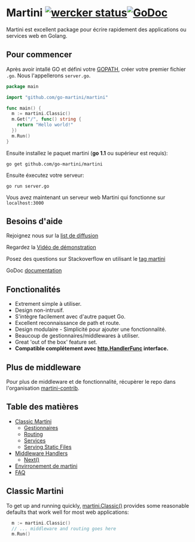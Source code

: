 # Martini  [![wercker status](https://app.wercker.com/status/9b7dbc6e2654b604cd694d191c3d5487/s/master "wercker status")](https://app.wercker.com/project/bykey/9b7dbc6e2654b604cd694d191c3d5487)[![GoDoc](https://godoc.org/github.com/go-martini/martini?status.png)](http://godoc.org/github.com/go-martini/martini)

Martini est excellent package pour écrire rapidement des applications ou services web en Golang.

## Pour commencer
Après avoir intallé GO et défini votre [GOPATH](http://golang.org/doc/code.html#GOPATH), créer votre premier fichier `.go`. Nous l'appellerons `server.go`.

~~~ go
package main

import "github.com/go-martini/martini"

func main() {
  m := martini.Classic()
  m.Get("/", func() string {
    return "Hello world!"
  })
  m.Run()
}
~~~

Ensuite installez le paquet martini (**go 1.1** ou supérieur est requis):

~~~
go get github.com/go-martini/martini
~~~

Ensuite éxecutez votre serveur:

~~~
go run server.go
~~~

Vous avez maintenant un serveur web Martini qui fonctionne sur `localhost:3000`

## Besoins d'aide

Rejoignez nous sur la [list de diffusion](https://groups.google.com/forum/#!forum/martini-go)

Regardez la [Vidéo de démonstration](http://martini.codegangsta.io/#demo)

Posez des questions sur Stackoverflow en utilisant le [tag martini](http://stackoverflow.com/questions/tagged/martini)

GoDoc [documentation](http://godoc.org/github.com/go-martini/martini)

## Fonctionalités 
* Extrement simple à utiliser.
* Design non-intrusif.
* S'intègre facilement avec d'autre paquet Go.
* Excellent reconnaissance de path et route.
* Design modulaire - Simplicité pour ajouter une fonctionnalité.
* Beaucoup de gestionnaires/middlewares à utiliser.
* Great 'out of the box' feature set.
* **Compatible complétement avec [http.HandlerFunc](http://godoc.org/net/http#HandlerFunc) interface.**

## Plus de middleware
Pour plus de middleware et de fonctionnalité, récupèrer le repo dans l'organisation  [martini-contrib](https://github.com/martini-contrib).

## Table des matières
* [Classic Martini](#classic-martini)
  * [Gestionnaires](#handlers)
  * [Routing](#routing)
  * [Services](#services)
  * [Serving Static Files](#serving-static-files)
* [Middleware Handlers](#middleware-handlers)
  * [Next()](#next)
* [Envirronement de martini](#martini-env)
* [FAQ](#faq)

## Classic Martini
To get up and running quickly, [martini.Classic()](http://godoc.org/github.com/go-martini/martini#Classic) provides some reasonable defaults that work well for most web applications:
~~~ go
  m := martini.Classic()
  // ... middleware and routing goes here
  m.Run()
~~~
